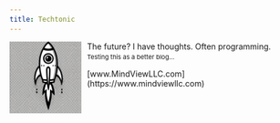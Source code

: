 ```yaml
---
title: Techtonic
---
```

<head>
<link rel="shortcut icon" type="image/x-icon" href="favicon.ico?">
</head>
<p>
  <img src="RocketForFavicon.webp" style="width: 25%; float: left; margin-right: 10px;">
  The future? I have thoughts. Often programming.<br>
  <span style="font-size: 11px;">Testing this as a better blog...</span>
</p>
[www.MindViewLLC.com](https://www.mindviewllc.com)
